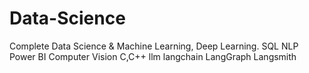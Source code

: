 # Data-Science
Complete Data Science & Machine Learning, Deep Learning.
SQL
NLP
Power BI
Computer Vision
C,C++
llm
langchain
LangGraph 
Langsmith 
